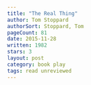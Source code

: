 ```yaml
---
title: "The Real Thing"
author: Tom Stoppard
authorSort: Stoppard, Tom
pageCount: 81
date: 2015-11-28
written: 1982
stars: 3
layout: post
category: book play
tags: read unreviewed
---
```

